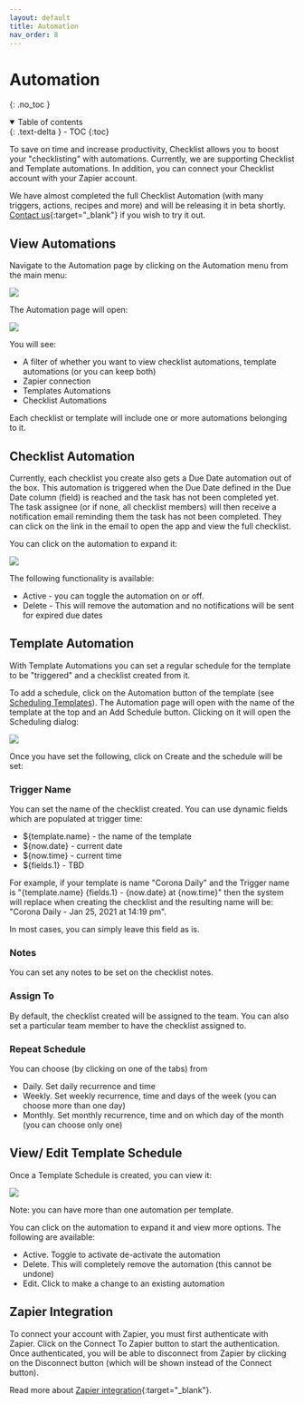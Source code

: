 ```yaml
---
layout: default
title: Automation
nav_order: 8
---
```


# Automation

{: .no_toc }

<details open markdown="block">
  <summary>
    Table of contents
  </summary>
  {: .text-delta }
- TOC
{:toc}
</details>

To save on time and increase productivity, Checklist allows you to boost your "checklisting" with automations. Currently, we are supporting Checklist and Template automations. In addition, you can connect your Checklist account with your Zapier account.

We have almost completed the full Checklist Automation (with many triggers, actions, recipes and more) and will be releasing it in beta shortly. [Contact us](https://checklist.com/contact){:target="\_blank"} if you wish to try it out.

## View Automations

Navigate to the Automation page by clicking on the Automation menu from the main menu:

![](/assets/images/automation/automation-menu.png)

The Automation page will open:

![](/assets/images/automation/automation.png)

You will see:

- A filter of whether you want to view checklist automations, template automations (or you can keep both)
- Zapier connection
- Templates Automations
- Checklist Automations

Each checklist or template will include one or more automations belonging to it.

## Checklist Automation

Currently, each checklist you create also gets a Due Date automation out of the box. This automation is triggered when the Due Date defined in the Due Date column (field) is reached and the task has not been completed yet. The task assignee (or if none, all checklist members) will then receive a notification email reminding them the task has not been completed. They can click on the link in the email to open the app and view the full checklist.

You can click on the automation to expand it:

![](/assets/images/automation/automation-checklist.png)

The following functionality is available:

- Active - you can toggle the automation on or off.
- Delete - This will remove the automation and no notifications will be sent for expired due dates

## Template Automation

With Template Automations you can set a regular schedule for the template to be "triggered" and a checklist created from it.

To add a schedule, click on the Automation button of the template (see [Scheduling Templates](/templates/templates/#scheduling-templates)). The Automation page will open with the name of the template at the top and an Add Schedule button. Clicking on it will open the Scheduling dialog:

![](/assets/images/automation/template-schedule-dialog.png)

Once you have set the following, click on Create and the schedule will be set:

### Trigger Name

You can set the name of the checklist created. You can use dynamic fields which are populated at trigger time:

- ${template.name} - the name of the template
- ${now.date} - current date
- ${now.time} - current time
- ${fields.1} - TBD

For example, if your template is name "Corona Daily" and the Trigger name is "{template.name} {fields.1} - {now.date} at {now.time}" then the system will replace when creating the checklist and the resulting name will be: "Corona Daily - Jan 25, 2021 at 14:19 pm".

In most cases, you can simply leave this field as is.

### Notes

You can set any notes to be set on the checklist notes.

### Assign To

By default, the checklist created will be assigned to the team. You can also set a particular team member to have the checklist assigned to.

### Repeat Schedule

You can choose (by clicking on one of the tabs) from

- Daily. Set daily recurrence and time
- Weekly. Set weekly recurrence, time and days of the week (you can choose more than one day)
- Monthly. Set monthly recurrence, time and on which day of the month (you can choose only one)

## View/ Edit Template Schedule

Once a Template Schedule is created, you can view it:

![](/assets/images/automation/automation-template.png)

Note: you can have more than one automation per template.

You can click on the automation to expand it and view more options. The following are available:

- Active. Toggle to activate de-activate the automation
- Delete. This will completely remove the automation (this cannot be undone)
- Edit. Click to make a change to an existing automation

## Zapier Integration

To connect your account with Zapier, you must first authenticate with Zapier. Click on the Connect To Zapier button to start the authentication. Once authenticated, you will be able to disconnect from Zapier by clicking on the Disconnect button (which will be shown instead of the Connect button).

Read more about [Zapier integration](https://zapier.com/apps/checklist/integrations){:target="\_blank"}.
